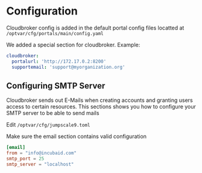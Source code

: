 # Configuration

Cloudbroker config is added in the default portal config files locatted at `/optvar/cfg/portals/main/config.yaml`

We added a special section for cloudbroker.
Example:
```yaml
cloudbroker:
  portalurl: 'http://172.17.0.2:8200'
  supportemail: 'support@myorganization.org'
```

## Configuring SMTP Server

Cloudbroker sends out E-Mails when creating accounts and granting users access to certain resources.
This sections shows you how to configure your SMTP server to be able to send mails

Edit `/optvar/cfg/jumpscale9.toml`

Make sure the email section contains valid configuration

```toml
[email]
from = "info@incubaid.com"
smtp_port = 25
smtp_server = "localhost"
```